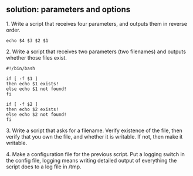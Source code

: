 ## solution: parameters and options

1\. Write a script that receives four parameters, and outputs them in
reverse order.

    echo $4 $3 $2 $1

2\. Write a script that receives two parameters (two filenames) and
outputs whether those files exist.

    #!/bin/bash

    if [ -f $1 ]
    then echo $1 exists!
    else echo $1 not found!
    fi

    if [ -f $2 ]
    then echo $2 exists!
    else echo $2 not found!
    fi
        

3\. Write a script that asks for a filename. Verify existence of the
file, then verify that you own the file, and whether it is writable. If
not, then make it writable.

4\. Make a configuration file for the previous script. Put a logging
switch in the config file, logging means writing detailed output of
everything the script does to a log file in /tmp.
